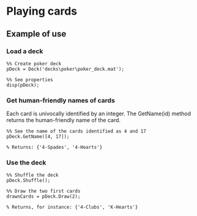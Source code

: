 # Playing cards

## Example of use

### Load a deck
```
%% Create poker deck
pDeck = Deck('decks\poker\poker_deck.mat');

%% See properties
disp(pDeck);
```

### Get human-friendly names of cards
Each card is univocally identified by an integer. The GetName(id) method returns the human-friendly name of the card.
```
%% See the name of the cards identified as 4 and 17
pDeck.GetName([4, 17]);

% Returns: {'4-Spades', '4-Hearts'}
```

### Use the deck
```
%% Shuffle the deck
pDeck.Shuffle();

%% Draw the two first cards
drawnCards = pDeck.Draw(2);

% Returns, for instance: {'4-Clubs', 'K-Hearts'}
```
